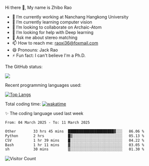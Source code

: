 Hi there 👋, My name is Zhibo Rao
- 🔭 I’m currently working at Nanchang Hangkong University
- 🌱 I’m currently learning computer vision
- 👯 I’m looking to collaborate on Archaic-Atom
- 🤔 I’m looking for help with Deep learning
- 💬 Ask me about stereo matching
- 📫 How to reach me: raoxi36@foxmail.com
- 😄 Pronouns: Jack Rao
- ⚡ Fun fact: I can't believe I'm a Ph.D.

The GitHub status:

![](https://github-readme-stats.vercel.app/api?username=ZhiboRao)

Recent programming languages used:

[![Top Langs](https://github-readme-stats.vercel.app/api/top-langs/?username=ZhiboRao&layout=compact)](https://github.com/anuraghazra/github-readme-stats)

Total coding time: [![wakatime](https://wakatime.com/badge/user/51ec5ec7-4742-4243-9eea-732ade32c0b7.svg)](https://wakatime.com/@51ec5ec7-4742-4243-9eea-732ade32c0b7)

✨ The coding language used last week 
<!--START_SECTION:waka-->

```txt
From: 04 March 2025 - To: 11 March 2025

Other        33 hrs 45 mins  █████████████████████▓░░░   86.06 %
Python       2 hrs           █▒░░░░░░░░░░░░░░░░░░░░░░░   05.13 %
CSV          1 hr 39 mins    █░░░░░░░░░░░░░░░░░░░░░░░░   04.22 %
Bash         1 hr 11 mins    ▓░░░░░░░░░░░░░░░░░░░░░░░░   03.05 %
sh           30 mins         ▒░░░░░░░░░░░░░░░░░░░░░░░░   01.30 %
```

<!--END_SECTION:waka-->

![Visitor Count](https://profile-counter.glitch.me/Raohaocheng/count.svg)
